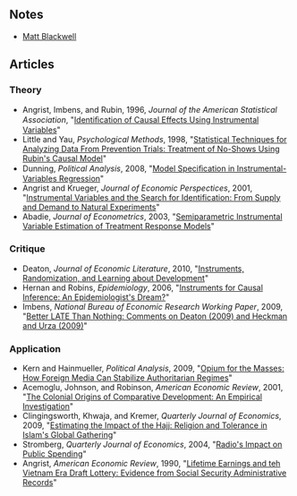 ## Notes
 - [Matt Blackwell](http://www.mattblackwell.org/files/teaching/s12-iv.pdf)

## Articles
### Theory
 - Angrist, Imbens, and Rubin, 1996, *Journal of the American Statistical Association*, "[Identiﬁcation of
Causal Effects Using Instrumental Variables](http://zmjones.com/static/causal-inference/angrist-jasa-1996.pdf)"
 - Little and Yau, *Psychological Methods*, 1998, "[Statistical Techniques for Analyzing Data
From Prevention Trials: Treatment of No-Shows Using Rubin's Causal Model](http://zmjones.com/static/causal-inference/little-pm-1998.pdf)"
 - Dunning, *Political Analysis*, 2008, "[Model Speciﬁcation in Instrumental-Variables Regression](http://zmjones.com/static/causal-inference/dunning-pa-2008.pdf)"
 - Angrist and Krueger, *Journal of Economic Perspectices*, 2001, "[Instrumental Variables and the Search for Identification: From Supply and Demand to Natural Experiments](http://zmjones.com/static/causal-inference/angrist-jep-2001.pdf)"
 - Abadie, *Journal of Econometrics*, 2003, "[Semiparametric Instrumental Variable Estimation of Treatment Response Models](http://zmjones.com/static/causal-inference/abadie-jep-2003.pdf)"

### Critique
 - Deaton, *Journal of Economic Literature*, 2010, "[Instruments, Randomization, and Learning about Development](http://zmjones.com/static/causal-inference/deaton-jel-2010.pdf)"
 - Hernan and Robins, *Epidemiology*, 2006, "[Instruments for Causal Inference: An Epidemiologist's Dream?](http://zmjones.com/static/causal-inference/hernan-e-2006.pdf)"
 - Imbens, *National Bureau of Economic Research Working Paper*, 2009, "[Better LATE Than Nothing: Comments on Deaton (2009) and Heckman and Urza (2009)](http://zmjones.com/static/causal-inference/imbens-u-2009.pdf)"

### Application
 - Kern and Hainmueller, *Political Analysis*, 2009, "[Opium for the Masses: How Foreign Media Can
Stabilize Authoritarian Regimes](http://zmjones.com/static/causal-inference/kern-pa-2009.pdf)"
 - Acemoglu, Johnson, and Robinson, *American Economic Review*, 2001, "[The Colonial Origins of Comparative Development: An Empirical Investigation](http://zmjones.com/static/causal-inference/acemoglu-aer-2001.pdf)"
 - Clingingsworth, Khwaja, and Kremer, *Quarterly Journal of Economics*, 2009, "[Estimating the Impact of the Hajj: Religion and Tolerance in Islam's Global Gathering](http://zmjones.com/static/causal-inference/clingingsworth-qje-2009.pdf)"
 - Stromberg, *Quarterly Journal of Economics*, 2004, "[Radio's Impact on Public Spending](http://zmjones.com/static/causal-inference/stromberg-qje-2004.pdf)"
 - Angrist, *American Economic Review*, 1990, "[Lifetime Earnings and teh Vietnam Era Draft Lottery: Evidence from Social Security Administrative Records](http://zmjones.com/static/causal-inference/angrist-aer-1990.pdf)"
